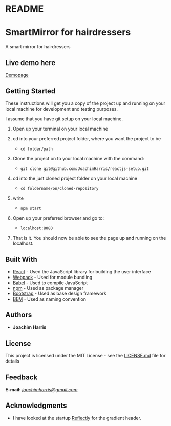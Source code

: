 # README

# SmartMirror for hairdressers

A smart mirror for hairdressers

## Live demo here

[Demopage](www.pagegoeshere.com)

## Getting Started

These instructions will get you a copy of the project up and running on your
local machine for development and testing purposes.

I assume that you have git setup on your local machine.

1. Open up your terminal on your local machine

2. cd into your preferred project folder, where you want the project to be
    - `cd folder/path`

3. Clone the project on to your local machine with the command:
    - `git clone git@github.com:JoachimHarris/reactjs-setup.git`

4. cd into the just cloned project folder on your local machine
    - `cd foldername/on/cloned-repository`

5. write
    - `npm start`

6. Open up your preferred browser and go to:
    - `localhost:8080`

7. That is it. You should now be able to see the page up and running on the localhost.

## Built With

* [React](https://facebook.github.io/react/) - Used the JavaScript library for building the user interface
* [Webpack](https://webpack.github.io/) - Used for module bundling
* [Babel](https://babeljs.io/) - Used to compile JavaScript
* [npm](https://www.npmjs.com/) - Used as package manager
* [Bootstrap](http://getbootstrap.com/) - Used as base design framework
* [BEM](https://en.bem.info/methodology/naming-convention/) - Used as naming convention

## Authors

* **Joachim Harris**

## License

This project is licensed under the MIT License - see the [LICENSE.md](LICENSE.md) file for details

## Feedback

**E-mail:** *joachimharris@gmail.com*

## Acknowledgments

* I have looked at the startup [Reflectly](http://www.reflectly.io/) for the gradient header.
